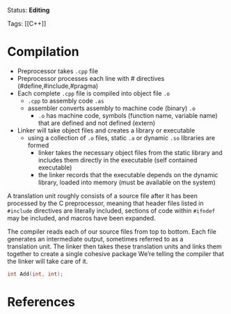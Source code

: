 Status: **Editing**

Tags: [[C++]]

# Compilation

- Preprocessor takes `.cpp` file
- Preprocessor processes each line with # directives (#define,#include,#pragma)
- Each complete `.cpp` file is compiled into object file `.o`
	- `.cpp` to assembly code `.as`
	- assembler converts assembly to machine code (binary) `.o`
		- `.o` has machine code, symbols (function name, variable name) that are defined and not defined (extern)
- Linker will take object files and creates a library or executable
	- using a collection of `.o` files, static `.a` or dynamic `.so` libraries are formed
		- linker takes the necessary object files from the static library and includes them directly in the executable (self contained executable)
		- the linker records that the executable depends on the dynamic library, loaded into memory (must be available on the system)

A translation unit roughly consists of a source file after it has been processed by the C preprocessor, meaning that header files listed in ```#include``` directives are literally included, sections of code within ```#ifndef``` may be included, and macros have been expanded.




The compiler reads each of our source files from top to bottom. Each file generates an intermediate output, sometimes referred to as a translation unit.
The linker then takes these translation units and links them together to create a single cohesive package
We’re telling the compiler that the linker will take care of it.
```cpp
int Add(int, int);
```
# References
